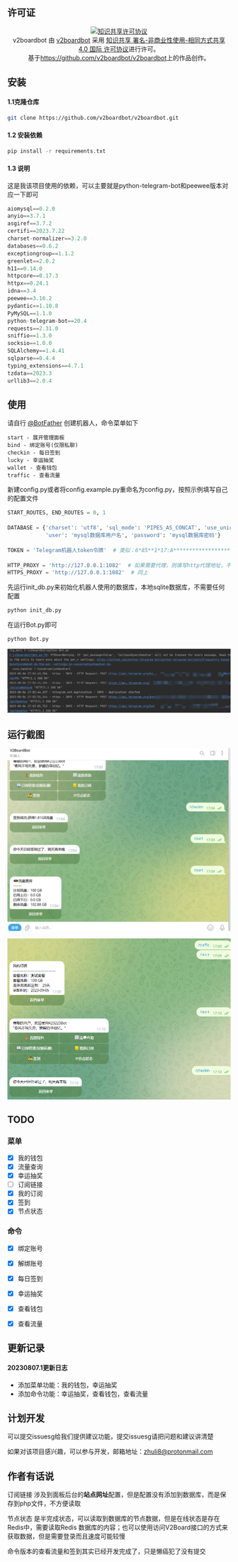 ## 许可证

<p align="center">
<a rel="license" href="http://creativecommons.org/licenses/by-nc-sa/4.0/"><img alt="知识共享许可协议" style="border-width:0" src="https://i.creativecommons.org/l/by-nc-sa/4.0/88x31.png" /></a><br /><span xmlns:dct="http://purl.org/dc/terms/" property="dct:title">v2boardbot</span> 由 <a xmlns:cc="http://creativecommons.org/ns#" href="https://github.com/v2boardbot/v2boardbot" property="cc:attributionName" rel="cc:attributionURL">v2boardbot</a> 采用 <a rel="license" href="http://creativecommons.org/licenses/by-nc-sa/4.0/">知识共享 署名-非商业性使用-相同方式共享 4.0 国际 许可协议</a>进行许可。<br />基于<a xmlns:dct="http://purl.org/dc/terms/" href="https://github.com/v2boardbot/v2boardbot" rel="dct:source">https://github.com/v2boardbot/v2boardbot</a>上的作品创作。
</p>


## 安装

#### 1.1克隆仓库

```bash
git clone https://github.com/v2boardbot/v2boardbot.git
```

#### 1.2 安装依赖

```bash
pip install -r requirements.txt
```

#### 1.3 说明

这是我该项目使用的依赖，可以主要就是python-telegram-bot和peewee版本对应一下即可

```python
aiomysql==0.2.0
anyio==3.7.1
asgiref==3.7.2
certifi==2023.7.22
charset-normalizer==3.2.0
databases==0.6.2
exceptiongroup==1.1.2
greenlet==2.0.2
h11==0.14.0
httpcore==0.17.3
httpx==0.24.1
idna==3.4
peewee==3.16.2
pydantic==1.10.8
PyMySQL==1.1.0
python-telegram-bot==20.4
requests==2.31.0
sniffio==1.3.0
socksio==1.0.0
SQLAlchemy==1.4.41
sqlparse==0.4.4
typing_extensions==4.7.1
tzdata==2023.3
urllib3==2.0.4
```



## 使用

请自行 [@BotFather](https://t.me/BotFather) 创建机器人，命令菜单如下

```text
start - 展开管理面板
bind - 绑定账号(仅限私聊)
checkin - 每日签到
lucky - 幸运抽奖
wallet - 查看钱包
traffic - 查看流量
```

新建config.py或者将config.example.py重命名为config.py，按照示例填写自己的配置文件

```python
START_ROUTES, END_ROUTES = 0, 1

DATABASE = {'charset': 'utf8', 'sql_mode': 'PIPES_AS_CONCAT', 'use_unicode': True, 'host': 'mysql服务器地址', 'port': 3306,
            'user': 'mysql数据库用户名', 'password': 'mysql数据库密码'}

TOKEN = 'Telegram机器人token令牌'  # 类似：6*85**1*17:A*********************************Y

HTTP_PROXY = 'http://127.0.0.1:1082'  # 如果需要代理，则填写http代理地址，不需要代理填写None
HTTPS_PROXY = 'http://127.0.0.1:1082'  # 同上
```

先运行init_db.py来初始化机器人使用的数据库，本地sqlite数据库，不需要任何配置

```bash
python init_db.py
```

在运行Bot.py即可

```bash
python Bot.py
```

![image-20230806170408976](images/image-20230806170408976.png)



## 运行截图

![image-20230806170548614](images/image-20230806170548614.png)

![image-20230806171037159](images/image-20230806171037159.png)



## TODO

### 菜单

- [x] 我的钱包
- [x] 流量查询
- [x] 幸运抽奖
- [ ] 订阅链接
- [x] 我的订阅
- [x] 签到
- [x] 节点状态

### 命令

- [x] 绑定账号
- [x] 解绑账号
- [x] 每日签到
- [x] 幸运抽奖
- [x] 查看钱包
- [x] 查看流量



## 更新记录

#### 20230807.1更新日志

- 添加菜单功能：我的钱包，幸运抽奖
- 添加命令功能：幸运抽奖，查看钱包，查看流量



## 计划开发

可以提交issuesg给我们提供建议功能，提交issuesg请把问题和建议讲清楚

如果对该项目感兴趣，可以参与开发，邮箱地址：zhuli8@protonmail.com



## 作者有话说

订阅链接 涉及到面板后台的**站点网址**配置，但是配置没有添加到数据库，而是保存到php文件，不方便读取

节点状态 是半完成状态，可以读取到数据库的节点数据，但是在线状态是存在Redis中，需要读取Redis 数据库的内容；也可以使用访问V2Board接口的方式来获取数据，但是需要登录而且速度可能较慢

命令版本的查看流量和签到其实已经开发完成了，只是懒癌犯了没有提交